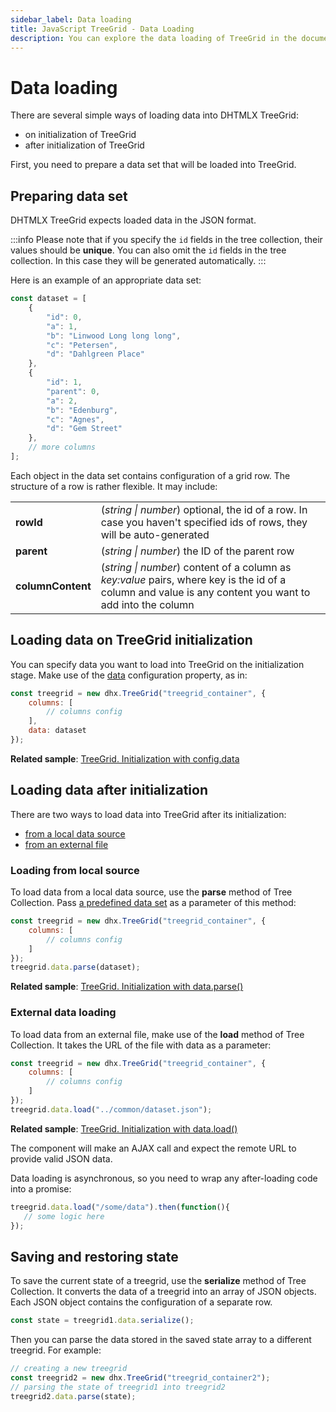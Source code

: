 ```yaml
---
sidebar_label: Data loading
title: JavaScript TreeGrid - Data Loading 
description: You can explore the data loading of TreeGrid in the documentation of the DHTMLX JavaScript UI library. Browse developer guides and API reference, try out code examples and live demos, and download a free 30-day evaluation version of DHTMLX Suite.
---
```


# Data loading

There are several simple ways of loading data into DHTMLX TreeGrid:

- on initialization of TreeGrid
- after initialization of TreeGrid

First, you need to prepare a data set that will be loaded into TreeGrid.

## Preparing data set

DHTMLX TreeGrid expects loaded data in the JSON format. 

:::info
Please note that if you specify the `id` fields in the tree collection, their values should be **unique**. You can also omit the `id` fields in the tree collection. In this case they will be generated automatically.
:::

Here is an example of an appropriate data set:

~~~jsx
const dataset = [
    {
        "id": 0,
        "a": 1,
        "b": "Linwood Long long long",
        "c": "Petersen",
        "d": "Dahlgreen Place"
    },
    {
        "id": 1,
        "parent": 0,
        "a": 2,
        "b": "Edenburg",
        "c": "Agnes",
        "d": "Gem Street"
    },
    // more columns
];
~~~

Each object in the data set contains configuration of a grid row. The structure of a row is rather flexible. It may include:

<table>
    <tbody>
        <tr>
            <td><b>rowId</b></td>
            <td>(<i>string | number</i>) optional, the id of a row. In case you haven't specified ids of rows, they will be auto-generated</td>
        </tr>
        <tr>
            <td><b>parent</b></td>
            <td>(<i>string | number</i>) the ID of the parent row</td>
        </tr>
        <tr>
            <td><b>columnContent</b></td>
            <td>(<i>string | number</i>) content of a column as <i>key:value</i> pairs, where key is the id of a column and value is any content you want to add into the column</td>
        </tr>
    </tbody>
</table>

## Loading data on TreeGrid initialization

You can specify data you want to load into TreeGrid on the initialization stage. Make use of the [data](treegrid/api/treegrid_data_config.md) configuration property, as in:

~~~jsx
const treegrid = new dhx.TreeGrid("treegrid_container", {
    columns: [
        // columns config
    ],
    data: dataset
});
~~~

**Related sample**: [TreeGrid. Initialization with config.data](https://snippet.dhtmlx.com/kob9385v)

## Loading data after initialization

There are two ways to load data into TreeGrid after its initialization:

- [from a local data source](#loading-from-local-source)
- [from an external file](#external-data-loading)

### Loading from local source

To load data from a local data source, use the **parse** method of Tree Collection. Pass [a predefined data set](#preparing-data-set) as a parameter of this method:

~~~jsx
const treegrid = new dhx.TreeGrid("treegrid_container", {
    columns: [
        // columns config
    ]
});
treegrid.data.parse(dataset);
~~~

**Related sample**: [TreeGrid. Initialization with data.parse()](https://snippet.dhtmlx.com/jc8gn40c)

### External data loading

To load data from an external file, make use of the **load** method of Tree Collection. It takes the URL of the file with data as a parameter:

~~~jsx
const treegrid = new dhx.TreeGrid("treegrid_container", {
    columns: [
        // columns config
    ]
});
treegrid.data.load("../common/dataset.json");
~~~

**Related sample**: [TreeGrid. Initialization with data.load()](https://snippet.dhtmlx.com/44rmxlmq)

The component will make an AJAX call and expect the remote URL to provide valid JSON data.

Data loading is asynchronous, so you need to wrap any after-loading code into a promise:

~~~js
treegrid.data.load("/some/data").then(function(){
   // some logic here
});
~~~

## Saving and restoring state

To save the current state of a treegrid, use the **serialize** method of Tree Collection. It converts the data of a treegrid into an array of JSON objects. 
Each JSON object contains the configuration of a separate row.

~~~jsx
const state = treegrid1.data.serialize();
~~~

Then you can parse the data stored in the saved state array to a different treegrid. For example:

~~~jsx
// creating a new treegrid
const treegrid2 = new dhx.TreeGrid("treegrid_container2");
// parsing the state of treegrid1 into treegrid2
treegrid2.data.parse(state);
~~~
